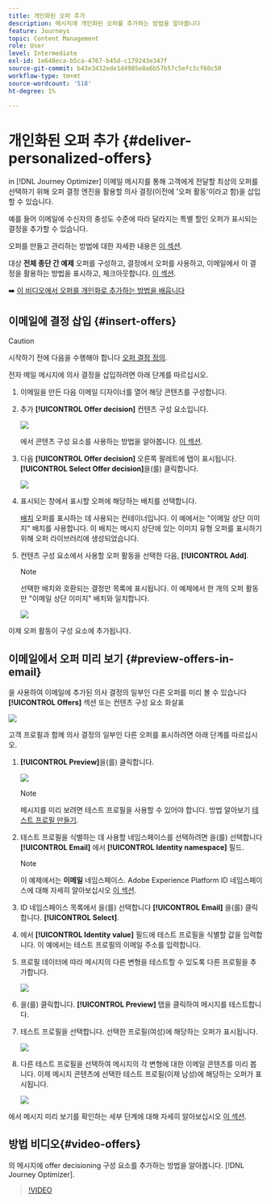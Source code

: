 ```yaml
---
title: 개인화된 오퍼 추가
description: 메시지에 개인화된 오퍼를 추가하는 방법을 알아봅니다
feature: Journeys
topic: Content Management
role: User
level: Intermediate
exl-id: 1e648eca-b5ca-4767-b45d-c179243e347f
source-git-commit: b43e3432ede1d4985e0a6b57b57c5efc3cf60c50
workflow-type: tm+mt
source-wordcount: '518'
ht-degree: 1%

---
```


# 개인화된 오퍼 추가 {#deliver-personalized-offers}

in [!DNL Journey Optimizer] 이메일 메시지를 통해 고객에게 전달할 최상의 오퍼를 선택하기 위해 오퍼 결정 엔진을 활용할 의사 결정(이전에 &#39;오퍼 활동&#39;이라고 함)을 삽입할 수 있습니다.

예를 들어 이메일에 수신자의 충성도 수준에 따라 달라지는 특별 할인 오퍼가 표시되는 결정을 추가할 수 있습니다.

오퍼를 만들고 관리하는 방법에 대한 자세한 내용은 [이 섹션](../offers/get-started/starting-offer-decisioning.md).

대상 **전체 종단 간 예제** 오퍼를 구성하고, 결정에서 오퍼를 사용하고, 이메일에서 이 결정을 활용하는 방법을 표시하고, 체크아웃합니다. [이 섹션](../offers/offers-e2e.md#insert-decision-in-email).

➡️ [이 비디오에서 오퍼를 개인화로 추가하는 방법을 배웁니다](#video-offers)

## 이메일에 결정 삽입 {#insert-offers}

>[!CAUTION]
>
>시작하기 전에 다음을 수행해야 합니다 [오퍼 결정 정의](../offers/offer-activities/create-offer-activities.md).

전자 메일 메시지에 의사 결정을 삽입하려면 아래 단계를 따르십시오.

1. 이메일을 만든 다음 이메일 디자이너를 열어 해당 콘텐츠를 구성합니다.

1. 추가 **[!UICONTROL Offer decision]** 컨텐츠 구성 요소입니다.

   ![](assets/deliver-offer-component.png)

   에서 콘텐츠 구성 요소를 사용하는 방법을 알아봅니다. [이 섹션](content-components.md).

1. 다음 **[!UICONTROL Offer decision]** 오른쪽 팔레트에 탭이 표시됩니다. **[!UICONTROL Select Offer decision]**&#x200B;을(를) 클릭합니다.

   ![](assets/deliver-offer-tab.png)

1. 표시되는 창에서 표시할 오퍼에 해당하는 배치를 선택합니다.

   [배치](../offers/offer-library/creating-placements.md) 오퍼를 표시하는 데 사용되는 컨테이너입니다. 이 예에서는 &quot;이메일 상단 이미지&quot; 배치를 사용합니다. 이 배치는 메시지 상단에 있는 이미지 유형 오퍼를 표시하기 위해 오퍼 라이브러리에 생성되었습니다.

1. 컨텐츠 구성 요소에서 사용할 오퍼 활동을 선택한 다음, **[!UICONTROL Add]**.

   >[!NOTE]
   >
   >선택한 배치와 호환되는 결정만 목록에 표시됩니다. 이 예제에서 한 개의 오퍼 활동만 &quot;이메일 상단 이미지&quot; 배치와 일치합니다.

   ![](assets/deliver-offer-placement.png)

이제 오퍼 활동이 구성 요소에 추가됩니다.


## 이메일에서 오퍼 미리 보기 {#preview-offers-in-email}

을 사용하여 이메일에 추가된 의사 결정의 일부인 다른 오퍼를 미리 볼 수 있습니다 **[!UICONTROL Offers]** 섹션 또는 컨텐츠 구성 요소 화살표

![](assets/deliver-offer-preview.png)

고객 프로필과 함께 의사 결정의 일부인 다른 오퍼를 표시하려면 아래 단계를 따르십시오.

1. **[!UICONTROL Preview]**&#x200B;을(를) 클릭합니다.

   ![](assets/deliver-offer-preview-button.png)

   >[!NOTE]
   >
   >메시지를 미리 보려면 테스트 프로필을 사용할 수 있어야 합니다. 방법 알아보기 [테스트 프로필 만들기](../building-journeys/creating-test-profiles.md).

1. 테스트 프로필을 식별하는 데 사용할 네임스페이스를 선택하려면 을(를) 선택합니다 **[!UICONTROL Email]** 에서 **[!UICONTROL Identity namespace]** 필드.

   >[!NOTE]
   >
   >이 예제에서는 **이메일** 네임스페이스. Adobe Experience Platform ID 네임스페이스에 대해 자세히 알아보십시오 [이 섹션](../start/get-started-identity.md).

1. ID 네임스페이스 목록에서 을(를) 선택합니다 **[!UICONTROL Email]** 을(를) 클릭합니다. **[!UICONTROL Select]**.

1. 에서 **[!UICONTROL Identity value]** 필드에 테스트 프로필을 식별할 값을 입력합니다. 이 예에서는 테스트 프로필의 이메일 주소를 입력합니다.

   <!--For example enter smith@adobe.com and click the **[!UICONTROL Add profile]** button.-->

1. 프로필 데이터에 따라 메시지의 다른 변형을 테스트할 수 있도록 다른 프로필을 추가합니다.

   ![](assets/deliver-offer-test-profiles.png)

1. 을(를) 클릭합니다. **[!UICONTROL Preview]** 탭을 클릭하여 메시지를 테스트합니다.

1. 테스트 프로필을 선택합니다. 선택한 프로필(여성)에 해당하는 오퍼가 표시됩니다.

   ![](assets/deliver-offer-test-profile-female-preview.png)

1. 다른 테스트 프로필을 선택하여 메시지의 각 변형에 대한 이메일 콘텐츠를 미리 봅니다. 이제 메시지 콘텐츠에 선택한 테스트 프로필(이제 남성)에 해당하는 오퍼가 표시됩니다.

   ![](assets/deliver-offer-test-profile-male-preview.png)

에서 메시지 미리 보기를 확인하는 세부 단계에 대해 자세히 알아보십시오 [이 섹션](#preview-your-messages).

## 방법 비디오{#video-offers}

의 메시지에 offer decisioning 구성 요소를 추가하는 방법을 알아봅니다. [!DNL Journey Optimizer].

>[!VIDEO](https://video.tv.adobe.com/v/334088?quality=12)

